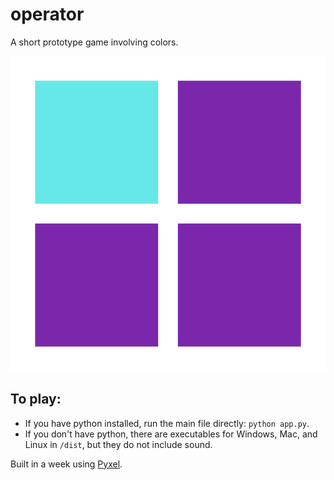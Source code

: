 # operator

A short prototype game involving colors.

<img src="operator.gif">

## To play:
- If you have python installed, run the main file directly: `python app.py`.
- If you don't have python, there are executables for Windows, Mac, and Linux in `/dist`, but they do not include sound.

Built in a week using [Pyxel](https://github.com/kitao/pyxel).
